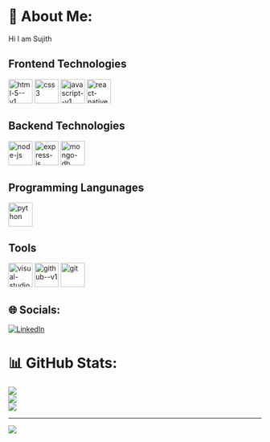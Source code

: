 # 💫 About Me:
Hi I am Sujith

## Frontend Technologies
<div class="inline">
<img width="48" height="48" display="inline" src="https://img.icons8.com/color/48/html-5--v1.png" alt="html-5--v1"/>
<img width="48" height="48" display="inline" src="https://img.icons8.com/color/48/css3.png" alt="css3"/>
<img width="48" height="48" display="inline" src="https://img.icons8.com/color/48/javascript--v1.png" alt="javascript--v1"/>
<img width="48" height="48" display="inline" src="https://img.icons8.com/color/48/react-native.png" alt="react-native"/>
</div>

## Backend Technologies
<div class="inline">
  <img width="48" height="48" src="https://img.icons8.com/fluency/50/node-js.png" alt="node-js"/>
  <img width="48" height="48" src="https://img.icons8.com/officel/80/express-js.png" alt="express-js"/>
  <img width="48" height="48" src="https://img.icons8.com/color/48/mongo-db.png" alt="mongo-db"/>
</div>

## Programming Langunages
<div>
  <img width="48" height="48" src="https://img.icons8.com/color/50/python.png" alt="python"/>
</div>

## Tools
<div class="inline">
<img width="48" height="48" display="inline" src="https://img.icons8.com/fluency/50/visual-studio-code-2019.png" alt="visual-studio-code-2019"/>
<img width="48" height="48" src="https://img.icons8.com/ios/50/github--v1.png" alt="github--v1"/>
<img width="48" height="48" src="https://img.icons8.com/color/48/git.png" alt="git"/>
</div>

## 🌐 Socials:
[![LinkedIn](https://img.shields.io/badge/LinkedIn-%230077B5.svg?logo=linkedin&logoColor=white)](https://www.linkedin.com/in/s-sujithsenthilkumar)

# 📊 GitHub Stats:
![](https://github-readme-stats.vercel.app/api?username=Sujith23s&theme=dark&hide_border=false&include_all_commits=false&count_private=false)<br/>
![](https://github-readme-streak-stats.herokuapp.com/?user=Sujith23s&theme=dark&hide_border=false)<br/>
![](https://github-readme-stats.vercel.app/api/top-langs/?username=Sujith23s&theme=dark&hide_border=false&include_all_commits=false&count_private=false&layout=compact)

---
[![](https://visitcount.itsvg.in/api?id=Sujith23s&icon=0&color=0)](https://visitcount.itsvg.in)

<!-- Proudly created with GPRM ( https://gprm.itsvg.in ) -->
